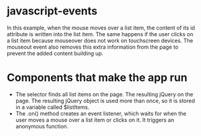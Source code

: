 # javascript-events
In this example, when the mouse moves over a list item, the content of its id attribute is written into the list item. The same happens if the user clicks on a list item because mouseover does not work on touchscreen devices. The mouseout event also removes this extra information from the page to prevent the added content building up.

# Components that make the app run

* The selector finds all list items on the page. The resulting jQuery on the page. The resulting jQuery object is used more than once, so it is stored in a variable called $listItems.
* The .on() method creates an event listener, which waits for when the user moves a mouse over a list item or clicks on it. It triggers an anonymous function.
